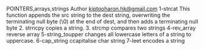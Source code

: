 POINTERS,arrays,strings
Author <kiptooharon.hk@gmail.com>
1-strcat
	This function appends the src string to the dest string, overwriting the terminating null byte (\0) at the end of dest, and then adds a terminating null byte
2. strncpy
	copies a string.
3. strcmp
	compares two strings
4-rev_array
	reverse array
5-string_toupper
	changes all lowercase letters of a string to uppercase.
6-cap_string
	ccapitalise char string
7-leet
	encodes a string

